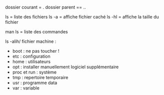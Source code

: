 dossier courant = . 
dossier parent == ..


ls = liste des fichiers
ls -a = affiche fichier caché
ls -hl = affiche la taille du fichier

man ls = liste des commandes


ls -alih/
fichier machine : 
- boot : ne pas toucher ! 
- etc : configuration
- home : utilisateurs
- opt : installer manuellement logiciel supplémentaire
- proc et run : système
- tmp : repertoire temporaire
- usr : programme data
- var : variable 


